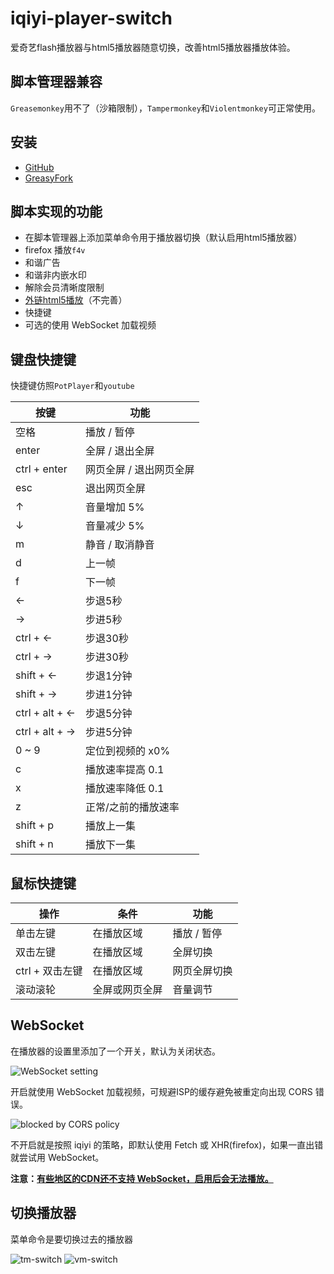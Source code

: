 # iqiyi-player-switch

爱奇艺flash播放器与html5播放器随意切换，改善html5播放器播放体验。

## 脚本管理器兼容
`Greasemonkey`用不了（沙箱限制），`Tampermonkey`和`Violentmonkey`可正常使用。

## 安装
* [GitHub](https://raw.githubusercontent.com/gooyie/userscript-iqiyi-player-switch/master/dist/iqiyi-player-switch.user.js)
* [GreasyFork](https://greasyfork.org/zh-CN/scripts/28356-iqiyi-player-switch)

## 脚本实现的功能
* 在脚本管理器上添加菜单命令用于播放器切换（默认启用html5播放器）
* firefox 播放`f4v`
* 和谐广告
* 和谐非内嵌水印
* 解除会员清晰度限制
* [外链html5播放](https://github.com/gooyie/userscript-iqiyi-player-switch/issues/7)（不完善）
* 快捷键
* 可选的使用 WebSocket 加载视频

## 键盘快捷键
快捷键仿照`PotPlayer`和`youtube`

| 按键 | 功能 |
| ---- | ---- |
| 空格 | 播放 / 暂停 |
| enter | 全屏 / 退出全屏 |
| ctrl + enter | 网页全屏 / 退出网页全屏 |
| esc | 退出网页全屏 |
| ↑ | 音量增加 5% |
| ↓ | 音量减少 5% |
| m | 静音 / 取消静音 |
| d | 上一帧 |
| f | 下一帧 |
| ← | 步退5秒 |
| → | 步进5秒 |
| ctrl + ← | 步退30秒 |
| ctrl + → | 步进30秒 |
| shift + ← | 步退1分钟 |
| shift + → | 步进1分钟 |
| ctrl + alt + ← | 步退5分钟 |
| ctrl + alt + → | 步进5分钟 |
| 0 ~ 9 | 定位到视频的 x0%|
| c | 播放速率提高 0.1 |
| x | 播放速率降低 0.1 |
| z | 正常/之前的播放速率 |
| shift + p | 播放上一集 |
| shift + n | 播放下一集 |

## 鼠标快捷键

| 操作 | 条件 | 功能 |
| ---- | ---- | ---- |
| 单击左键 | 在播放区域 | 播放 / 暂停 |
| 双击左键 | 在播放区域 | 全屏切换 |
| ctrl + 双击左键 | 在播放区域 | 网页全屏切换 |
| 滚动滚轮 | 全屏或网页全屏 | 音量调节 |

## WebSocket
在播放器的设置里添加了一个开关，默认为关闭状态。

![WebSocket setting](https://user-images.githubusercontent.com/25021141/37519377-d305b5e2-2953-11e8-96e6-b2d63210c479.png)

开启就使用 WebSocket 加载视频，可规避ISP的缓存避免被重定向出现 CORS 错误。

![blocked by CORS policy](https://user-images.githubusercontent.com/25021141/37519374-d05a6446-2953-11e8-931e-59e31f3e7af3.png)

不开启就是按照 iqiyi 的策略，即默认使用 Fetch 或 XHR(firefox)，如果一直出错就尝试用 WebSocket。

**注意：[有些地区的CDN还不支持 WebSocket，启用后会无法播放。](https://github.com/gooyie/userscript-iqiyi-player-switch/issues/21)**

## 切换播放器
菜单命令是要切换过去的播放器

![tm-switch](https://user-images.githubusercontent.com/25021141/27002463-abce11aa-4e15-11e7-96d3-00ba314dbfbe.png)
![vm-switch](https://user-images.githubusercontent.com/25021141/27002466-b3b9407e-4e15-11e7-8c43-c1c7129bd899.png)
